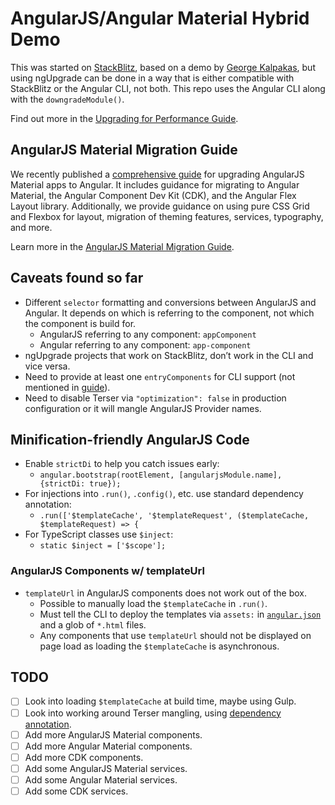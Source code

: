 # AngularJS/Angular Material Hybrid Demo

This was started on [StackBlitz](https://stackblitz.com/edit/angularjs-material-ngupgradelite-demo),
based on a demo by [George Kalpakas](https://github.com/gkalpak), but using ngUpgrade can be done
in a way that is either compatible with StackBlitz or the Angular CLI, not both. This repo uses the
Angular CLI along with the `downgradeModule()`.

Find out more in the [Upgrading for Performance Guide](https://angular.io/guide/upgrade-performance).

## AngularJS Material Migration Guide

We recently published a [comprehensive guide](https://material.angularjs.org/latest/migration)
for upgrading AngularJS Material apps to Angular. It includes guidance for migrating to
Angular Material, the Angular Component Dev Kit (CDK), and the Angular Flex Layout library.
Additionally, we provide guidance on using pure CSS Grid and Flexbox for layout, migration of
theming features, services, typography, and more.

Learn more in the [AngularJS Material Migration Guide](https://material.angularjs.org/latest/migration). 

## Caveats found so far

- Different `selector` formatting and conversions between AngularJS and Angular. It depends on which
    is referring to the component, not which the component is build for.
  - AngularJS referring to any component: `appComponent`
  - Angular referring to any component: `app-component`
- ngUpgrade projects that work on StackBlitz, don’t work in the CLI and vice versa.
- Need to provide at least one `entryComponents` for CLI support (not mentioned in
  [guide](https://angular.io/guide/upgrade-performance#bootstrapping-with-downgrademodule)).
- Need to disable Terser via `"optimization": false` in production configuration or it will mangle
  AngularJS Provider names.

## Minification-friendly AngularJS Code

- Enable `strictDi` to help you catch issues early:
  - `angular.bootstrap(rootElement, [angularjsModule.name], {strictDi: true});`
- For injections into `.run()`, `.config()`, etc. use standard dependency annotation:
  - `.run(['$templateCache', '$templateRequest', ($templateCache, $templateRequest) => {`
- For TypeScript classes use `$inject`:
  - `static $inject = ['$scope'];`

### AngularJS Components w/ templateUrl

- `templateUrl` in AngularJS components does not work out of the box.
  - Possible to manually load the `$templateCache` in `.run()`.
  - Must tell the CLI to deploy the templates via `assets:` in [`angular.json`](angular.json)
    and a glob of `*.html` files.
  - Any components that use `templateUrl` should not be displayed on page load as loading the
    `$templateCache` is asynchronous.

## TODO

- [ ] Look into loading `$templateCache` at build time, maybe using Gulp.
- [ ] Look into working around Terser mangling, using [dependency annotation](https://docs.angularjs.org/guide/di#dependency-annotation).
- [ ] Add more AngularJS Material components.
- [ ] Add more Angular Material components.
- [ ] Add more CDK components.
- [ ] Add some AngularJS Material services.
- [ ] Add some Angular Material services.
- [ ] Add some CDK services.
